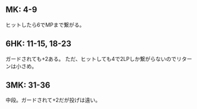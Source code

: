 ## MK: 4-9

ヒットしたら6でMPまで繋がる。

## 6HK: 11-15, 18-23

ガードされても+2ある。
ただ、ヒットしても4で2LPしか繋がらないのでリターンは小さめ。

## 3MK: 31-36

中段。ガードされて+2だが投げは遠い。
